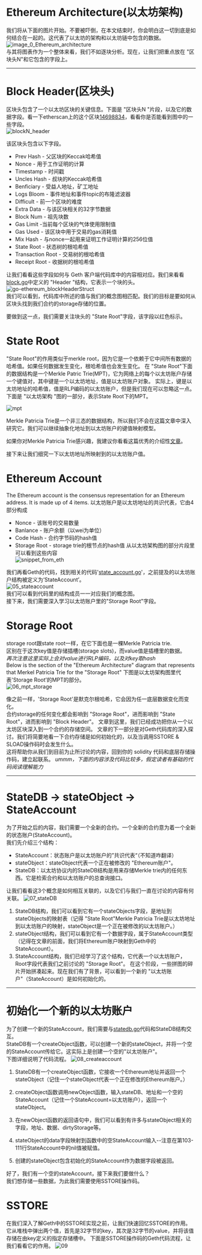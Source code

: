 # Ethereum Architecture(以太坊架构)
我们将从下面的图片开始。不要被吓倒，在本文结束时，你会明白这一切到底是如何结合在一起的。这代表了以太坊的架构和以太坊链中包含的数据。 
![image_0_Ethereum_architecture](./images/01_eth_arch.png)  
与其将图表作为一个整体来看，我们不如逐块分析。现在，让我们把重点放在 "区块头N"和它包含的字段上。 

---

# Block Header(区块头)
区块头包含了一个以太坊区块的关键信息。下面是 "区块头N "片段，以及它的数据字段。看一下etherscan上的这个区块[14698834](https://etherscan.io/block/14698834)，看看你是否能看到图中的一些字段。  
![blockN_header](./images/02_blockN_header.png)  

该区块头包含以下字段。
- Prev Hash - 父区块的Keccak哈希值
- Nonce - 用于工作证明的计算
- Timestamp - 时间戳
- Uncles Hash - 叔块的Keccak哈希值
- Benficiary - 受益人地址，矿工地址
- Logs Bloom - 事件地址和事件topic的布隆滤波器
- Difficult - 前一个区块的难度
- Extra Data - 与该区块相关的32字节数据
- Block Num - 祖先块数
- Gas Limit -当前每个区块的气体使用限制值
- Gas Used - 该区块中用于交易的gas消耗值
- Mix Hash - 与nonce一起用来证明工作证明计算的256位值
- State Root - 状态树的根哈希值
- Transaction Root - 交易树的根哈希值
- Receipt Root - 收据树的根哈希值

让我们看看这些字段如何与 Geth 客户端代码库中的内容相对应。我们来看看[block.go](https://github.com/ethereum/go-ethereum/blob/d4d288e3f1cebb183fce9137829a76ddf7c6d12a/core/types/block.go#L70)中定义的 "Header "结构，它表示一个块的头。  
![go-ethereum_blockHeaderStruct](./images/03_goblockhead.png)  
我们可以看到，代码库中所述的值与我们的概念图相匹配。我们的目标是要如何从区块头找到我们合约的storage存储的位置。

要做到这一点，我们需要关注块头的 "State Root"字段，该字段以红色标示。


# State Root
"State Root"的作用类似于merkle root，因为它是一个依赖于它中间所有数据的哈希值。如果任何数据发生变化，根哈希值也会发生变化。 
在 "State Root"下面的数据结构是一个Merkle Patric Trie(MPT)，它为网络上的每个以太坊账户存储一个键值对，其中键是一个以太坊地址，值是以太坊账户对象。 
实际上，键是以太坊地址的哈希值，值是RLP编码的以太坊账户，但是我们现在可以忽略这一点。
下面是 "以太坊架构 "图的一部分，表示State Root下的MPT。         

![mpt](./images/04_mpt_underneath_stateroot.png)  

Merkle Patricia Trie是一个非三态的数据结构，所以我们不会在这篇文章中深入研究它。我们可以继续抽象化地址到以太坊账户的键值映射模型。

如果你对Merkle Patricia Trie感兴趣，我建议你看看这篇优秀的介绍性[文章](https://medium.com/shyft-network-media/understanding-trie-databases-in-ethereum-9f03d2c3325d)。

接下来让我们细究一下以太坊地址所映射到的以太坊账户值。 
# Ethereum Account
The Ethereum account is the consensus representation for an Ethereum address. It is made up of 4 items.
以太坊账户是以太坊地址的共识代表，它由4部分构成


- Nonce - 该账号的交易数量
- Banlance - 账户余额（以wei为单位）
- Code Hash - 合约字节码的hash值
- Storage Root - storage trie的根节点的hash值
从以太坊架构图的部分片段里可以看到这些内容  
![snippet_from_eth](./images/snippet_from_eth.png)  

我们再看Geth的代码，找到相关的代码'[state_account.go](https://github.com/ethereum/go-ethereum/blob/b1e72f7ea998ad662166bcf23705ca59cf81e925/core/types/state_account.go#L27)'，之前提及的以太坊账户结构被定义为‘StateAccount’。  
![05_stateaccount](./images/05_stateaccount.png)  
我们可以看到代码里的结构成员一一对应我们的概念图。  
接下来，我们需要深入学习以太坊账户里的"Storage Root"字段。  


# Storage Root
storage root跟state root一样，在它下面也是一棵Merkle Patricia trie.  
区别在于这次key值是存储插槽(storage slots)，而value值是插槽里的数据。  
*再次注意这里实际上会对value进行RLP编码，以及对key取hash*  
Below is the section of the "Ethereum Architecture" diagram that represents that Merkel Patricia Trie for the "Storage Root"
下图是以太坊架构图里代表'Storage Root’的MPT的部分。  
![06_mpt_storage](./images/06_mpt_storage.png)  

像之前一样，'Storage Root'是默克尔根哈希，它会因为任一底层数据变化而变化。  
合约storage的任何变化都会影响到 "Storage Root"，进而影响到 "State Root"，进而影响到 "Block Header"。
文章到这里，我们已经成功把你从一个以太坊区块深入到一个合约的存储空间。 
文章的下一部分是对Geth代码库的深入探讨。我们将简要地看一下合约存储是如何初始化的，以及当调用SSTORE & SLOAD操作码时会发生什么。  
这将帮助你从我们到目前为止所讨论的内容，回到你的 solidity 代码和底层存储操作码，建立起联系。
*ummm，下面的内容涉及代码比较多，假定读者有基础的代码阅读理解能力*   


---

 
# StateDB -> stateObject -> StateAccount
为了开始之后的内容，我们需要一个全新的合约。一个全新的合约意为着一个全新的状态账户(StateAccount)。  
我们先介绍三个结构：
- StateAccount：状态账户是以太坊账户的”共识代表“（不知道咋翻译）
- stateObject：stateObject代表一个正在被修改的 "Ethereum账户"。
- StateDB：以太坊协议内的StateDB结构是用来存储Merkle trie内的任何东西。它是检索合约和以太坊账户的总查询接口。  

让我们看看这3个概念是如何相互关联的，以及它们与我们一直在讨论的内容有何关联。
![07_stateDB](./images/07_stateDB.png)  
1. StateDB结构，我们可以看到它有一个stateObjects字段，是地址到stateObjects的映射表（记得 "State Root"Merkle Patricia Trie是以太坊地址到以太坊账户的映射，stateObject是一个正在被修改的以太坊账户。）
2. stateObject结构，我们可以看到它有一个数据字段，属于StateAccount类型（记得在文章的前面，我们将Ethereum账户映射到Geth中的StateAccount）。
3. StateAccount结构，我们已经学习了这个结构，它代表一个以太坊账户，Root字段代表我们之前讨论的 "Storage Root"。
在这个阶段，一些拼图的碎片开始拼凑起来。现在我们有了背景，可以看到一个新的 "以太坊账户"（StateAccount）是如何初始化的。  

--- 
# 初始化一个新的以太坊账户
为了创建一个新的StateAccount，我们需要与[statedb.go](https://github.com/ethereum/go-ethereum/blob/d4d288e3f1cebb183fce9137829a76ddf7c6d12a/core/state/statedb.go)代码和StateDB结构交互。  
StateDB有一个createObject函数，可以创建一个新的stateObject，并将一个空的StateAccount传给它。这实际上是创建一个空的"以太坊账户"。  
下图详细说明了代码流程。 
![08_createaccount](./images/08_createAccount.png)  
1. StateDB有一个createObject函数，它接收一个Ethereum地址并返回一个stateObject（记住一个stateObject代表一个正在修改的Ethereum账户。）

2. createObject函数调用newObject函数，输入stateDB、地址和一个空的StateAccount（记住一个StateAccount=以太坊账户），返回一个stateObject。

3. 在newObject函数的返回语句中，我们可以看到有许多与stateObject相关的字段，地址、数据、dirtyStorage等。

4. stateObject的data字段映射到函数中的空StateAccount输入--注意在第103-111行StateAccount中的nil值被赋值。

5. 创建的stateObject包含初始化的StateAccount作为数据字段被返回。  

好了，我们有一个空的stateAccount，接下来我们要做什么？  
我们想存储一些数据，为此我们需要使用SSTORE操作码。  
# SSTORE
在我们深入了解Geth中的SSTORE实现之前，让我们快速回忆SSTORE的作用。  
它从堆栈中弹出两个值，首先是32字节的key，其次是32字节的value，并将该值存储在由key定义的指定存储槽中。
下面是SSTORE操作码的Geth代码流程，让我们看看它的作用。
![09](./images/09_opSStore.png)  
